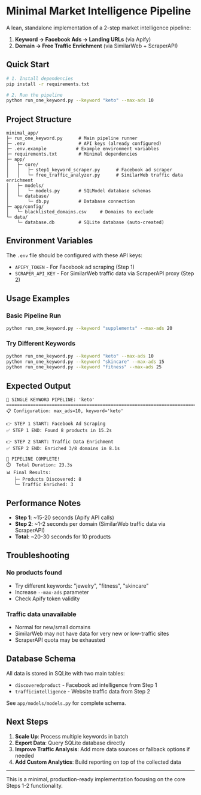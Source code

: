 # Minimal Market Intelligence Pipeline

A lean, standalone implementation of a 2-step market intelligence pipeline:
1. **Keyword → Facebook Ads → Landing URLs** (via Apify)
2. **Domain → Free Traffic Enrichment** (via SimilarWeb + ScraperAPI)

## Quick Start

```bash
# 1. Install dependencies
pip install -r requirements.txt

# 2. Run the pipeline
python run_one_keyword.py --keyword "keto" --max-ads 10
```

## Project Structure

```
minimal_app/
├─ run_one_keyword.py      # Main pipeline runner
├─ .env                    # API keys (already configured)
├─ .env.example           # Example environment variables
├─ requirements.txt        # Minimal dependencies
├─ app/
│   ├─ core/
│   │   ├─ step1_keyword_scraper.py      # Facebook ad scraper
│   │   └─ free_traffic_analyzer.py      # SimilarWeb traffic data enrichment
│   ├─ models/
│   │   └─ models.py       # SQLModel database schemas
│   └─ database/
│       └─ db.py           # Database connection
├─ app/config/
│   └─ blacklisted_domains.csv     # Domains to exclude
└─ data/
    └─ database.db         # SQLite database (auto-created)
```

## Environment Variables

The `.env` file should be configured with these API keys:
- `APIFY_TOKEN` - For Facebook ad scraping (Step 1)
- `SCRAPER_API_KEY` - For SimilarWeb traffic data via ScraperAPI proxy (Step 2)

## Usage Examples

### Basic Pipeline Run
```bash
python run_one_keyword.py --keyword "supplements" --max-ads 20
```

### Try Different Keywords
```bash
python run_one_keyword.py --keyword "keto" --max-ads 10
python run_one_keyword.py --keyword "skincare" --max-ads 15
python run_one_keyword.py --keyword "fitness" --max-ads 25
```

## Expected Output

```
🚀 SINGLE KEYWORD PIPELINE: 'keto'
================================================================================
📋 Configuration: max_ads=10, keyword='keto'

👉 STEP 1 START: Facebook Ad Scraping
✅ STEP 1 END: Found 8 products in 15.2s

👉 STEP 2 START: Traffic Data Enrichment
✅ STEP 2 END: Enriched 3/8 domains in 8.1s

🎉 PIPELINE COMPLETE!
⏱️  Total Duration: 23.3s
📊 Final Results:
   ├─ Products Discovered: 8
   └─ Traffic Enriched: 3
```

## Performance Notes

- **Step 1**: ~15-20 seconds (Apify API calls)
- **Step 2**: ~1-2 seconds per domain (SimilarWeb traffic data via ScraperAPI)
- **Total**: ~20-30 seconds for 10 products

## Troubleshooting

### No products found
- Try different keywords: "jewelry", "fitness", "skincare"
- Increase `--max-ads` parameter
- Check Apify token validity

### Traffic data unavailable
- Normal for new/small domains
- SimilarWeb may not have data for very new or low-traffic sites
- ScraperAPI quota may be exhausted

## Database Schema

All data is stored in SQLite with two main tables:
- `discoveredproduct` - Facebook ad intelligence from Step 1
- `trafficintelligence` - Website traffic data from Step 2

See `app/models/models.py` for complete schema.

## Next Steps

1. **Scale Up**: Process multiple keywords in batch
2. **Export Data**: Query SQLite database directly
3. **Improve Traffic Analysis**: Add more data sources or fallback options if needed
4. **Add Custom Analytics**: Build reporting on top of the collected data

---

This is a minimal, production-ready implementation focusing on the core Steps 1-2 functionality.